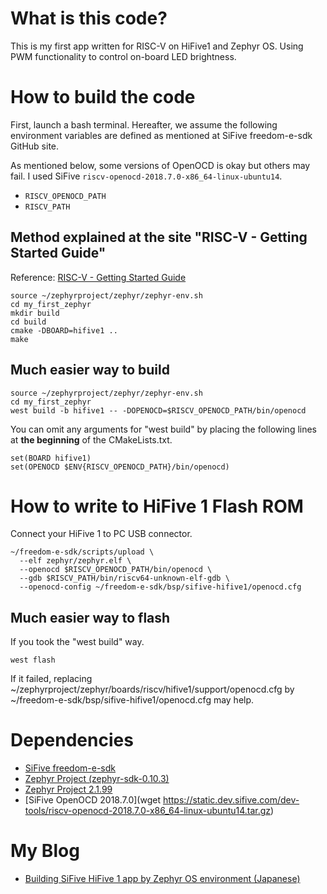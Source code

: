# What is this code?

This is my first app written for RISC-V on HiFive1 and Zephyr OS.
Using PWM functionality to control on-board LED brightness.

# How to build the code

First, launch a bash terminal.
Hereafter, we assume the following environment variables are defined as
mentioned at SiFive freedom-e-sdk GitHub site.

As mentioned below, some versions of OpenOCD is okay but others may fail.
I used SiFive ``riscv-openocd-2018.7.0-x86_64-linux-ubuntu14``.

- ``RISCV_OPENOCD_PATH``
- ``RISCV_PATH``

## Method explained at the site "RISC-V - Getting Started Guide"

Reference: [RISC-V - Getting Started Guide](https://risc-v-getting-started-guide.readthedocs.io/en/latest/index.html)

```
source ~/zephyrproject/zephyr/zephyr-env.sh
cd my_first_zephyr
mkdir build
cd build
cmake -DBOARD=hifive1 ..
make
```

## Much easier way to build

```
source ~/zephyrproject/zephyr/zephyr-env.sh
cd my_first_zephyr
west build -b hifive1 -- -DOPENOCD=$RISCV_OPENOCD_PATH/bin/openocd
```

You can omit any arguments for "west build" by placing the following lines at **the beginning** of the CMakeLists.txt.

```
set(BOARD hifive1)
set(OPENOCD $ENV{RISCV_OPENOCD_PATH}/bin/openocd)
```

# How to write to HiFive 1 Flash ROM

Connect your HiFive 1 to PC USB connector.

```
~/freedom-e-sdk/scripts/upload \
  --elf zephyr/zephyr.elf \
  --openocd $RISCV_OPENOCD_PATH/bin/openocd \
  --gdb $RISCV_PATH/bin/riscv64-unknown-elf-gdb \
  --openocd-config ~/freedom-e-sdk/bsp/sifive-hifive1/openocd.cfg
```

## Much easier way to flash

If you took the "west build" way.

```
west flash
```

If it failed, replacing
~/zephyrproject/zephyr/boards/riscv/hifive1/support/openocd.cfg by
~/freedom-e-sdk/bsp/sifive-hifive1/openocd.cfg may help.

# Dependencies

- [SiFive freedom-e-sdk](https://github.com/sifive/freedom-e-sdk/blob/v201908-branch/README.md)
- [Zephyr Project (zephyr-sdk-0.10.3)](https://docs.zephyrproject.org/latest/getting_started/index.html)
- [Zephyr Project 2.1.99](https://docs.zephyrproject.org/latest/)
- [SiFive OpenOCD 2018.7.0](wget https://static.dev.sifive.com/dev-tools/riscv-openocd-2018.7.0-x86_64-linux-ubuntu14.tar.gz)

# My Blog

- [Building SiFive HiFive 1 app by Zephyr OS environment (Japanese)](https://flogics.com/wp/ja/2019/12/building-hifive1-app-by-zephyr/)
